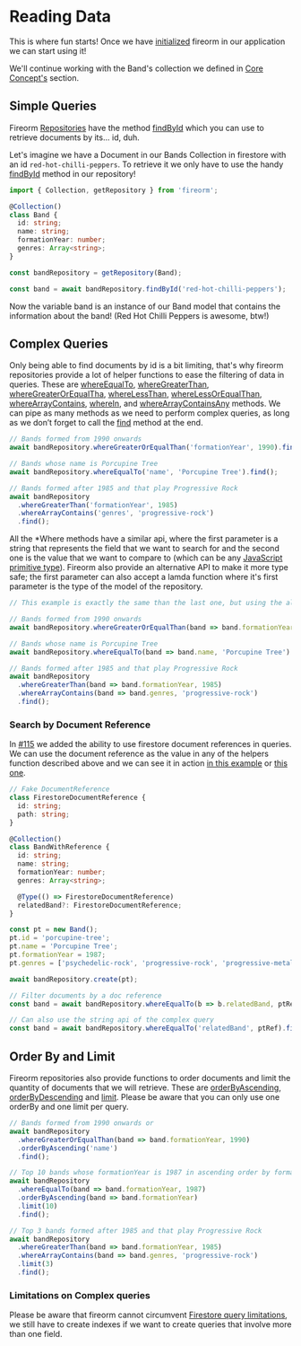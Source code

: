 # Reading Data

This is where fun starts! Once we have [initialized](README.md#Initialization) fireorm in our application we can start using it!

We'll continue working with the Band's collection we defined in [Core Concept's](CORE_CONCEPTS.md#FireormCollections) section.

## Simple Queries

Fireorm [Repositories](CORE_CONCEPTS.md#FireormRepositories) have the method [findById](Classes/Classes/BaseFirestoreRepository.md#FindById) which you can use to retrieve documents by its... id, duh.

Let's imagine we have a Document in our Bands Collection in firestore with an id `red-hot-chilli-peppers`. To retrieve it we only have to use the handy [findById](Classes/BaseFirestoreRepository.md#FindById) method in our repository!

```typescript
import { Collection, getRepository } from 'fireorm';

@Collection()
class Band {
  id: string;
  name: string;
  formationYear: number;
  genres: Array<string>;
}

const bandRepository = getRepository(Band);

const band = await bandRepository.findById('red-hot-chilli-peppers');
```

Now the variable band is an instance of our Band model that contains the information about the band! (Red Hot Chilli Peppers is awesome, btw!)

## Complex Queries

Only being able to find documents by id is a bit limiting, that's why fireorm repositories provide a lot of helper functions to ease the filtering of data in queries. These are [whereEqualTo](Classes/BaseFirestoreRepository.md#WhereEqualTo), [whereGreaterThan](Classes/BaseFirestoreRepository.md#WhereGreaterThan), [whereGreaterOrEqualTha](Classes/BaseFirestoreRepository.md#WhereGreaterOrEqualThan), [whereLessThan](Classes/BaseFirestoreRepository.md#WhereLessThan), [whereLessOrEqualThan](Classes/BaseFirestoreRepository.md#WhereLessOrEqualThan), [whereArrayContains](Classes/BaseFirestoreRepository.md#WhereArrayContains), [whereIn](Classes/BaseFirestoreRepository.md#whereIn), and [whereArrayContainsAny](Classes/BaseFirestoreRepository.md#whereArrayContainsAny) methods. We can pipe as many methods as we need to perform complex queries, as long as we don’t forget to call the [find](Classes/BaseFirestoreRepository.md#Find) method at the end.

```typescript
// Bands formed from 1990 onwards
await bandRepository.whereGreaterOrEqualThan('formationYear', 1990).find();

// Bands whose name is Porcupine Tree
await bandRepository.whereEqualTo('name', 'Porcupine Tree').find();

// Bands formed after 1985 and that play Progressive Rock
await bandRepository
  .whereGreaterThan('formationYear', 1985)
  .whereArrayContains('genres', 'progressive-rock')
  .find();
```

All the \*Where methods have a similar api, where the first parameter is a string that represents the field that we want to search for and the second one is the value that we want to compare to (which can be any [JavaScript primitive type](https://developer.mozilla.org/en-US/docs/Web/JavaScript/Data_structures#Primitive_values)). Fireorm also provide an alternative API to make it more type safe; the first parameter can also accept a lamda function where it's first parameter is the type of the model of the repository.

```typescript
// This example is exactly the same than the last one, but using the alternative API.

// Bands formed from 1990 onwards
await bandRepository.whereGreaterOrEqualThan(band => band.formationYear, 1990).find();

// Bands whose name is Porcupine Tree
await bandRepository.whereEqualTo(band => band.name, 'Porcupine Tree').find();

// Bands formed after 1985 and that play Progressive Rock
await bandRepository
  .whereGreaterThan(band => band.formationYear, 1985)
  .whereArrayContains(band => band.genres, 'progressive-rock')
  .find();
```

### Search by Document Reference

In [#115](https://github.com/wovalle/fireorm/pull/105/) we added the ability to use firestore document references in queries. We can use the document reference as the value in any of the helpers function described above and we can see it in action [in this example](https://github.com/wovalle/fireorm/blob/d8f79090b7006675f2cb5014bb5ca7a9dfbfa8c1/src/BaseFirestoreRepository.spec.ts#L478-L492) or [this one](https://github.com/wovalle/fireorm/blob/master/test/functional/6-document-references.spec.ts).

```ts
// Fake DocumentReference
class FirestoreDocumentReference {
  id: string;
  path: string;
}

@Collection()
class BandWithReference {
  id: string;
  name: string;
  formationYear: number;
  genres: Array<string>;

  @Type(() => FirestoreDocumentReference)
  relatedBand?: FirestoreDocumentReference;
}

const pt = new Band();
pt.id = 'porcupine-tree';
pt.name = 'Porcupine Tree';
pt.formationYear = 1987;
pt.genres = ['psychedelic-rock', 'progressive-rock', 'progressive-metal'];

await bandRepository.create(pt);

// Filter documents by a doc reference
const band = await bandRepository.whereEqualTo(b => b.relatedBand, ptRef).find();

// Can also use the string api of the complex query
const band = await bandRepository.whereEqualTo('relatedBand', ptRef).find();
```

## Order By and Limit

Fireorm repositories also provide functions to order documents and limit the quantity of documents that we will retrieve. These are [orderByAscending](Classes/BaseFirestoreRepository.md#OrderByAscending), [orderByDescending](Classes/BaseFirestoreRepository.md#OrderByDescending) and [limit](Classes/BaseFirestoreRepository.md#Limit). Please be aware that you can only use one orderBy and one limit per query.

```typescript
// Bands formed from 1990 onwards or
await bandRepository
  .whereGreaterOrEqualThan(band => band.formationYear, 1990)
  .orderByAscending('name')
  .find();

// Top 10 bands whose formationYear is 1987 in ascending order by formationYear (using the alternative api)
await bandRepository
  .whereEqualTo(band => band.formationYear, 1987)
  .orderByAscending(band => band.formationYear)
  .limit(10)
  .find();

// Top 3 bands formed after 1985 and that play Progressive Rock
await bandRepository
  .whereGreaterThan(band => band.formationYear, 1985)
  .whereArrayContains(band => band.genres, 'progressive-rock')
  .limit(3)
  .find();
```

### Limitations on Complex queries

Please be aware that fireorm cannot circumvent [Firestore query limitations](https://firebase.google.com/docs/firestore/query-data/queries#query_limitations), we still have to create indexes if we want to create queries that involve more than one field.
